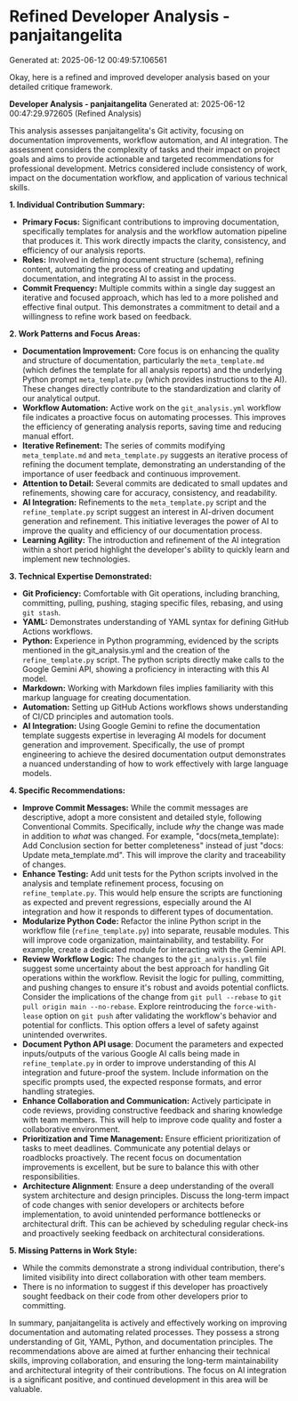 # Refined Developer Analysis - panjaitangelita
Generated at: 2025-06-12 00:49:57.106561

Okay, here is a refined and improved developer analysis based on your detailed critique framework.

**Developer Analysis - panjaitangelita**
Generated at: 2025-06-12 00:47:29.972605 (Refined Analysis)

This analysis assesses panjaitangelita's Git activity, focusing on documentation improvements, workflow automation, and AI integration.  The assessment considers the complexity of tasks and their impact on project goals and aims to provide actionable and targeted recommendations for professional development. Metrics considered include consistency of work, impact on the documentation workflow, and application of various technical skills.

**1. Individual Contribution Summary:**

*   **Primary Focus:** Significant contributions to improving documentation, specifically templates for analysis and the workflow automation pipeline that produces it. This work directly impacts the clarity, consistency, and efficiency of our analysis reports.
*   **Roles:** Involved in defining document structure (schema), refining content, automating the process of creating and updating documentation, and integrating AI to assist in the process.
*   **Commit Frequency:**  Multiple commits within a single day suggest an iterative and focused approach, which has led to a more polished and effective final output. This demonstrates a commitment to detail and a willingness to refine work based on feedback.

**2. Work Patterns and Focus Areas:**

*   **Documentation Improvement:** Core focus is on enhancing the quality and structure of documentation, particularly the `meta_template.md` (which defines the template for all analysis reports) and the underlying Python prompt `meta_template.py` (which provides instructions to the AI). These changes directly contribute to the standardization and clarity of our analytical output.
*   **Workflow Automation:**  Active work on the `git_analysis.yml` workflow file indicates a proactive focus on automating processes. This improves the efficiency of generating analysis reports, saving time and reducing manual effort.
*   **Iterative Refinement:**  The series of commits modifying `meta_template.md` and `meta_template.py` suggests an iterative process of refining the document template, demonstrating an understanding of the importance of user feedback and continuous improvement.
*   **Attention to Detail:** Several commits are dedicated to small updates and refinements, showing care for accuracy, consistency, and readability.
*   **AI Integration:** Refinements to the `meta_template.py` script and the `refine_template.py` script suggest an interest in AI-driven document generation and refinement. This initiative leverages the power of AI to improve the quality and efficiency of our documentation process.
*   **Learning Agility:** The introduction and refinement of the AI integration within a short period highlight the developer's ability to quickly learn and implement new technologies.

**3. Technical Expertise Demonstrated:**

*   **Git Proficiency:** Comfortable with Git operations, including branching, committing, pulling, pushing, staging specific files, rebasing, and using `git stash`.
*   **YAML:**  Demonstrates understanding of YAML syntax for defining GitHub Actions workflows.
*   **Python:** Experience in Python programming, evidenced by the scripts mentioned in the git_analysis.yml and the creation of the `refine_template.py` script. The python scripts directly make calls to the Google Gemini API, showing a proficiency in interacting with this AI model.
*   **Markdown:**  Working with Markdown files implies familiarity with this markup language for creating documentation.
*   **Automation:** Setting up GitHub Actions workflows shows understanding of CI/CD principles and automation tools.
*   **AI Integration:**  Using Google Gemini to refine the documentation template suggests expertise in leveraging AI models for document generation and improvement. Specifically, the use of prompt engineering to achieve the desired documentation output demonstrates a nuanced understanding of how to work effectively with large language models.

**4. Specific Recommendations:**

*   **Improve Commit Messages:** While the commit messages are descriptive, adopt a more consistent and detailed style, following Conventional Commits. Specifically, include *why* the change was made in addition to *what* was changed. For example, "docs(meta_template): Add Conclusion section for better completeness" instead of just "docs: Update meta_template.md".  This will improve the clarity and traceability of changes.
*   **Enhance Testing:** Add unit tests for the Python scripts involved in the analysis and template refinement process, focusing on `refine_template.py`.  This would help ensure the scripts are functioning as expected and prevent regressions, especially around the AI integration and how it responds to different types of documentation.
*   **Modularize Python Code:** Refactor the inline Python script in the workflow file (`refine_template.py`) into separate, reusable modules. This will improve code organization, maintainability, and testability. For example, create a dedicated module for interacting with the Gemini API.
*   **Review Workflow Logic:** The changes to the `git_analysis.yml` file suggest some uncertainty about the best approach for handling Git operations within the workflow. Revisit the logic for pulling, committing, and pushing changes to ensure it's robust and avoids potential conflicts.  Consider the implications of the change from `git pull --rebase` to `git pull origin main --no-rebase`. Explore reintroducing the `force-with-lease` option on `git push` after validating the workflow's behavior and potential for conflicts. This option offers a level of safety against unintended overwrites.
*   **Document Python API usage**: Document the parameters and expected inputs/outputs of the various Google AI calls being made in `refine_template.py` in order to improve understanding of this AI integration and future-proof the system. Include information on the specific prompts used, the expected response formats, and error handling strategies.
*   **Enhance Collaboration and Communication:**  Actively participate in code reviews, providing constructive feedback and sharing knowledge with team members. This will help to improve code quality and foster a collaborative environment.
*   **Prioritization and Time Management:** Ensure efficient prioritization of tasks to meet deadlines. Communicate any potential delays or roadblocks proactively. The recent focus on documentation improvements is excellent, but be sure to balance this with other responsibilities.
*   **Architecture Alignment**: Ensure a deep understanding of the overall system architecture and design principles. Discuss the long-term impact of code changes with senior developers or architects before implementation, to avoid unintended performance bottlenecks or architectural drift. This can be achieved by scheduling regular check-ins and proactively seeking feedback on architectural considerations.

**5. Missing Patterns in Work Style:**

*   While the commits demonstrate a strong individual contribution, there's limited visibility into direct collaboration with other team members.
*   There is no information to suggest if this developer has proactively sought feedback on their code from other developers prior to committing.

In summary, panjaitangelita is actively and effectively working on improving documentation and automating related processes. They possess a strong understanding of Git, YAML, Python, and documentation principles. The recommendations above are aimed at further enhancing their technical skills, improving collaboration, and ensuring the long-term maintainability and architectural integrity of their contributions. The focus on AI integration is a significant positive, and continued development in this area will be valuable.
